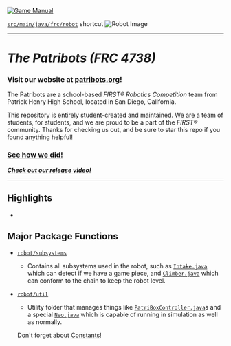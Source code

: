 [![Game Manual](https://soflofrc.firstinflorida.org/wp-content/uploads/sites/23/2023/09/FIRST-IN-SHOW_CRESCENDO_FRC_SocialHQPDP_FB_Cover-1.png)](https://firstfrc.blob.core.windows.net/frc2024/Manual/2024GameManual.pdf)

[`src/main/java/frc/robot`](src/main/java/frc/robot) shortcut
![Robot Image](images/robot.gif)
____

# _**The Patribots (FRC 4738)**_
### Visit our website at [patribots.org](https://www.patribots.org)!

The Patribots are a school-based _FIRST&reg; Robotics Competition_ team from Patrick Henry High School, located in San Diego, California. 

This repository is entirely student-created and maintained.
We are a team of students, for students, and we are proud to be a part of the _FIRST&reg;_ community.
Thanks for checking us out, and be sure to star this repo if you found anything helpful!

### [See how we did!](https://www.statbotics.io/team/4738)

***[Check out our release video!](https://www.youtube.com/watch?v=b3fmnyfDZ1o)***

___

## Highlights
  - 

## Major Package Functions
  - [`robot/subsystems`](src/main/java/frc/robot/subsystems)

    - Contains all subsystems used in the robot, such as [`Intake.java`](src/main/java/frc/robot/subsystems/Intake.java) which can detect if we have a game piece, and [`Climber.java`](src/main/java/frc/robot/subsystems/Climber.java) which can conform to the chain to keep the robot level.
 
  - [`robot/util`](src/main/java/frc/robot/util)

    - Utility folder that manages things like [`PatriBoxController.java`](src/main/java/frc/robot/util/PatriBoxController.java)s and a special [`Neo.java`](src/main/java/frc/robot/util/Neo.java) which is capable of running in simulation as well as normally.
    
    Don't forget about [Constants](src/main/java/frc/robot/util/Constants.java)!
